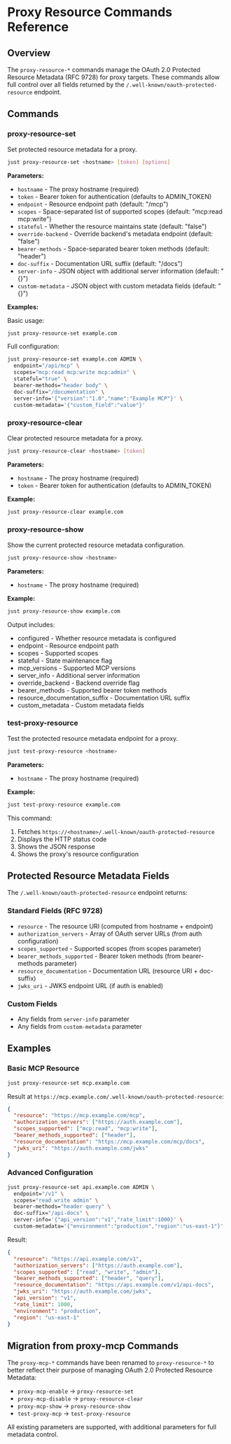 # Proxy Resource Commands Reference

## Overview

The `proxy-resource-*` commands manage the OAuth 2.0 Protected Resource Metadata (RFC 9728) for proxy targets. These commands allow full control over all fields returned by the `/.well-known/oauth-protected-resource` endpoint.

## Commands

### proxy-resource-set

Set protected resource metadata for a proxy.

```bash
just proxy-resource-set <hostname> [token] [options]
```

**Parameters:**
- `hostname` - The proxy hostname (required)
- `token` - Bearer token for authentication (defaults to ADMIN_TOKEN)
- `endpoint` - Resource endpoint path (default: "/mcp")
- `scopes` - Space-separated list of supported scopes (default: "mcp:read mcp:write")
- `stateful` - Whether the resource maintains state (default: "false")
- `override-backend` - Override backend's metadata endpoint (default: "false")
- `bearer-methods` - Space-separated bearer token methods (default: "header")
- `doc-suffix` - Documentation URL suffix (default: "/docs")
- `server-info` - JSON object with additional server information (default: "{}")
- `custom-metadata` - JSON object with custom metadata fields (default: "{}")

**Examples:**

Basic usage:
```bash
just proxy-resource-set example.com
```

Full configuration:
```bash
just proxy-resource-set example.com ADMIN \
  endpoint="/api/mcp" \
  scopes="mcp:read mcp:write mcp:admin" \
  stateful="true" \
  bearer-methods="header body" \
  doc-suffix="/documentation" \
  server-info='{"version":"1.0","name":"Example MCP"}' \
  custom-metadata='{"custom_field":"value"}'
```

### proxy-resource-clear

Clear protected resource metadata for a proxy.

```bash
just proxy-resource-clear <hostname> [token]
```

**Parameters:**
- `hostname` - The proxy hostname (required)
- `token` - Bearer token for authentication (defaults to ADMIN_TOKEN)

**Example:**
```bash
just proxy-resource-clear example.com
```

### proxy-resource-show

Show the current protected resource metadata configuration.

```bash
just proxy-resource-show <hostname>
```

**Parameters:**
- `hostname` - The proxy hostname (required)

**Example:**
```bash
just proxy-resource-show example.com
```

Output includes:
- configured - Whether resource metadata is configured
- endpoint - Resource endpoint path
- scopes - Supported scopes
- stateful - State maintenance flag
- mcp_versions - Supported MCP versions
- server_info - Additional server information
- override_backend - Backend override flag
- bearer_methods - Supported bearer token methods
- resource_documentation_suffix - Documentation URL suffix
- custom_metadata - Custom metadata fields

### test-proxy-resource

Test the protected resource metadata endpoint for a proxy.

```bash
just test-proxy-resource <hostname>
```

**Parameters:**
- `hostname` - The proxy hostname (required)

**Example:**
```bash
just test-proxy-resource example.com
```

This command:
1. Fetches `https://<hostname>/.well-known/oauth-protected-resource`
2. Displays the HTTP status code
3. Shows the JSON response
4. Shows the proxy's resource configuration

## Protected Resource Metadata Fields

The `/.well-known/oauth-protected-resource` endpoint returns:

### Standard Fields (RFC 9728)
- `resource` - The resource URI (computed from hostname + endpoint)
- `authorization_servers` - Array of OAuth server URLs (from auth configuration)
- `scopes_supported` - Supported scopes (from scopes parameter)
- `bearer_methods_supported` - Bearer token methods (from bearer-methods parameter)
- `resource_documentation` - Documentation URL (resource URI + doc-suffix)
- `jwks_uri` - JWKS endpoint URL (if auth is enabled)

### Custom Fields
- Any fields from `server-info` parameter
- Any fields from `custom-metadata` parameter

## Examples

### Basic MCP Resource
```bash
just proxy-resource-set mcp.example.com
```

Result at `https://mcp.example.com/.well-known/oauth-protected-resource`:
```json
{
  "resource": "https://mcp.example.com/mcp",
  "authorization_servers": ["https://auth.example.com"],
  "scopes_supported": ["mcp:read", "mcp:write"],
  "bearer_methods_supported": ["header"],
  "resource_documentation": "https://mcp.example.com/mcp/docs",
  "jwks_uri": "https://auth.example.com/jwks"
}
```

### Advanced Configuration
```bash
just proxy-resource-set api.example.com ADMIN \
  endpoint="/v1" \
  scopes="read write admin" \
  bearer-methods="header query" \
  doc-suffix="/api-docs" \
  server-info='{"api_version":"v1","rate_limit":1000}' \
  custom-metadata='{"environment":"production","region":"us-east-1"}'
```

Result:
```json
{
  "resource": "https://api.example.com/v1",
  "authorization_servers": ["https://auth.example.com"],
  "scopes_supported": ["read", "write", "admin"],
  "bearer_methods_supported": ["header", "query"],
  "resource_documentation": "https://api.example.com/v1/api-docs",
  "jwks_uri": "https://auth.example.com/jwks",
  "api_version": "v1",
  "rate_limit": 1000,
  "environment": "production",
  "region": "us-east-1"
}
```

## Migration from proxy-mcp Commands

The `proxy-mcp-*` commands have been renamed to `proxy-resource-*` to better reflect their purpose of managing OAuth 2.0 Protected Resource Metadata:

- `proxy-mcp-enable` → `proxy-resource-set`
- `proxy-mcp-disable` → `proxy-resource-clear`
- `proxy-mcp-show` → `proxy-resource-show`
- `test-proxy-mcp` → `test-proxy-resource`

All existing parameters are supported, with additional parameters for full metadata control.